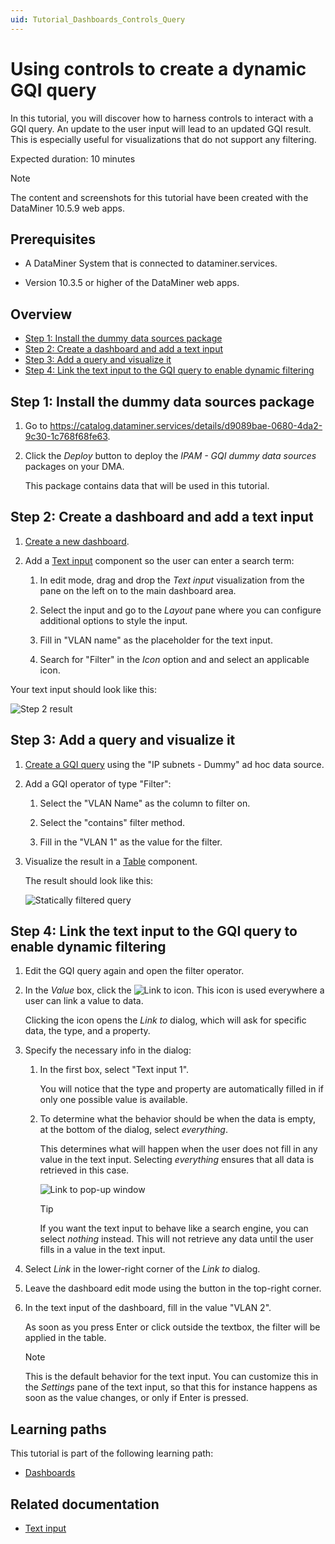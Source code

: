 ```yaml
---
uid: Tutorial_Dashboards_Controls_Query
---
```


# Using controls to create a dynamic GQI query

In this tutorial, you will discover how to harness controls to interact with a GQI query. An update to the user input will lead to an updated GQI result. This is especially useful for visualizations that do not support any filtering.

Expected duration: 10 minutes

> [!NOTE]
> The content and screenshots for this tutorial have been created with the DataMiner 10.5.9 web apps.

## Prerequisites

- A DataMiner System that is connected to dataminer.services.

- Version 10.3.5 or higher of the DataMiner web apps.

## Overview

- [Step 1: Install the dummy data sources package](#step-1-install-the-dummy-data-sources-package)
- [Step 2: Create a dashboard and add a text input](#step-2-create-a-dashboard-and-add-a-text-input)
- [Step 3: Add a query and visualize it](#step-3-add-a-query-and-visualize-it)
- [Step 4: Link the text input to the GQI query to enable dynamic filtering](#step-4-link-the-text-input-to-the-gqi-query-to-enable-dynamic-filtering)

## Step 1: Install the dummy data sources package

1. Go to <https://catalog.dataminer.services/details/d9089bae-0680-4da2-9c30-1c768f68fe63>.

1. Click the *Deploy* button to deploy the *IPAM - GQI dummy data sources* packages on your DMA.

   This package contains data that will be used in this tutorial.

## Step 2: Create a dashboard and add a text input

1. [Create a new dashboard](xref:Creating_a_completely_new_dashboard).

1. Add a [Text input](xref:DashboardTextInput) component so the user can enter a search term:

   1. In edit mode, drag and drop the *Text input* visualization from the pane on the left on to the main dashboard area.

   1. Select the input and go to the *Layout* pane where you can configure additional options to style the input.

   1. Fill in "VLAN name" as the placeholder for the text input.

   1. Search for "Filter" in the *Icon* option and and select an applicable icon.

Your text input should look like this:

   ![Step 2 result](~/dataminer/images/Dashboards_Tutorial_Step2.jpg)

## Step 3: Add a query and visualize it

1. [Create a GQI query](xref:Creating_GQI_query) using the "IP subnets - Dummy" ad hoc data source.

1. Add a GQI operator of type "Filter":

   1. Select the "VLAN Name" as the column to filter on.

   1. Select the "contains" filter method.

   1. Fill in the "VLAN 1" as the value for the filter.

1. Visualize the result in a [Table](xref:DashboardTable) component.

   The result should look like this:

   ![Statically filtered query](~/dataminer/images/Dashboards_Tutorial_Static.jpg)

## Step 4: Link the text input to the GQI query to enable dynamic filtering

1. Edit the GQI query again and open the filter operator.

1. In the *Value* box, click the ![Link to](~/dataminer/images/Link_to_Data.png) icon. This icon is used everywhere a user can link a value to data.

   Clicking the icon opens the *Link to* dialog, which will ask for specific data, the type, and a property.

1. Specify the necessary info in the dialog:

   1. In the first box, select "Text input 1".

      You will notice that the type and property are automatically filled in if only one possible value is available.

   1. To determine what the behavior should be when the data is empty, at the bottom of the dialog, select *everything*.

      This determines what will happen when the user does not fill in any value in the text input. Selecting *everything* ensures that all data is retrieved in this case.

      ![*Link to* pop-up window](~/dataminer/images/Link_to_popup.jpg)

      > [!TIP]
      > If you want the text input to behave like a search engine, you can select *nothing* instead. This will not retrieve any data until the user fills in a value in the text input.

1. Select *Link* in the lower-right corner of the *Link to* dialog.

1. Leave the dashboard edit mode using the button in the top-right corner.

1. In the text input of the dashboard, fill in the value "VLAN 2".

   As soon as you press Enter or click outside the textbox, the filter will be applied in the table.

   > [!NOTE]
   > This is the default behavior for the text input. You can customize this in the *Settings* pane of the text input, so that this for instance happens as soon as the value changes, or only if Enter is pressed.

## Learning paths

This tutorial is part of the following learning path:

- [Dashboards](xref:Tutorial_Dashboards)

## Related documentation

- [Text input](xref:DashboardTextInput)
